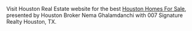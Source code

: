 Visit Houston Real Estate website for the best [Houston Homes For
Sale](http://www.westuniversityhoustonproperties.com/), presented by
Houston Broker Nema Ghalamdanchi with 007 Signature Realty Houston, TX.